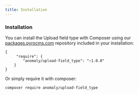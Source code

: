 ```yaml
---
title: Installation
---
```


### Installation

You can install the Upload field type with Composer using our [packages.pyrocms.com](https://packages.pyrocms.com/) repository included in your installation:

    {
         "require": {
            "anomaly/upload-field_type": "~1.0.0"
        }
    }

Or simply require it with composer:

    composer require anomaly/upload-field_type
